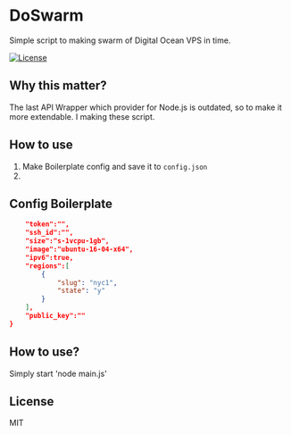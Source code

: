 # DoSwarm
Simple script to making swarm of Digital Ocean VPS in time.

[![License](https://img.shields.io/badge/License-MIT-blue.svg)](https://github.com/doswarm/MKVRipa/LICENSE)

## Why this matter?
The last API Wrapper which provider for Node.js is outdated, so to make it more extendable. I making these script.

## How to use
1. Make Boilerplate config and save it to `config.json`
2. 

## Config Boilerplate
```json
    "token":"",
    "ssh_id":"",
    "size":"s-1vcpu-1gb",
    "image":"ubuntu-16-04-x64",
    "ipv6":true,
    "regions":[
        {
            "slug": "nyc1",
            "state": "y"
        }
    ],
    "public_key":""
}

```


## How to use?
Simply start 'node main.js'

## License
MIT
